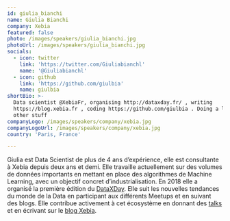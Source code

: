 ```yaml
---
id: giulia_bianchi
name: Giulia Bianchi
company: Xebia
featured: false
photo: /images/speakers/giulia_bianchi.jpg
photoUrl: /images/speakers/giulia_bianchi.jpg
socials:
  - icon: twitter
    link: 'https://twitter.com/Giuliabianchl'
    name: '@Giuliabianchl'
  - icon: github
    link: 'https://github.com/giulbia'
    name: giulbia
shortBio: >-
  Data scientist @XebiaFr, organising http://dataxday.fr/ , writing
  https://blog.xebia.fr , coding https://github.com/giulbia . Doing a lot of
  other stuff
companyLogo: /images/speakers/company/xebia.jpg
companyLogoUrl: /images/speakers/company/xebia.jpg
country: 'Paris, France'

---
```


Giulia est Data Scientist de plus de 4 ans d’expérience, elle est consultante à Xebia depuis deux ans et demi. 
Elle travaille actuellement sur des volumes de données importants en mettant en place des algorithmes de Machine Learning, avec un objectif concret d’industrialisation. 
En 2018 elle a organisé la première édition du [DataXDay](https://dataxday.fr/).
Elle suit les nouvelles tendances du monde de la Data en participant aux différents Meetups et en suivant des blogs. Elle contribue activement à cet écosystème en donnant des [talks](https://www.youtube.com/watch?v=N-LXrheCIKM) et en écrivant sur le [blog Xebia](https://blog.xebia.fr/author/gbianchi/).

